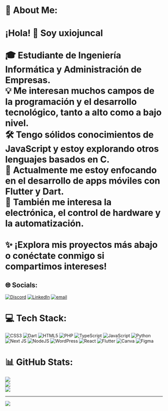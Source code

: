 # 💫 About Me:
# ¡Hola! 👋 Soy uxiojuncal<br><br>🎓 Estudiante de Ingeniería Informática y Administración de Empresas.  <br>💡 Me interesan muchos campos de la programación y el desarrollo tecnológico, tanto a alto como a bajo nivel.  <br>🛠️ Tengo sólidos conocimientos de JavaScript y estoy explorando otros lenguajes basados en C.  <br>📱 Actualmente me estoy enfocando en el desarrollo de apps móviles con Flutter y Dart.  <br>🔬 También me interesa la electrónica, el control de hardware y la automatización.  <br><br>✨ ¡Explora mis proyectos más abajo o conéctate conmigo si compartimos intereses!<br>


## 🌐 Socials:
[![Discord](https://img.shields.io/badge/Discord-%237289DA.svg?logo=discord&logoColor=white)](https://discord.gg/UxJunCot) [![LinkedIn](https://img.shields.io/badge/LinkedIn-%230077B5.svg?logo=linkedin&logoColor=white)](https://linkedin.com/in/uxío-juncal-cotilla) [![email](https://img.shields.io/badge/Email-D14836?logo=gmail&logoColor=white)](mailto:uxiojuncal@gmail.com) 

# 💻 Tech Stack:
![CSS3](https://img.shields.io/badge/css3-%231572B6.svg?style=for-the-badge&logo=css3&logoColor=white) ![Dart](https://img.shields.io/badge/dart-%230175C2.svg?style=for-the-badge&logo=dart&logoColor=white) ![HTML5](https://img.shields.io/badge/html5-%23E34F26.svg?style=for-the-badge&logo=html5&logoColor=white) ![PHP](https://img.shields.io/badge/php-%23777BB4.svg?style=for-the-badge&logo=php&logoColor=white) ![TypeScript](https://img.shields.io/badge/typescript-%23007ACC.svg?style=for-the-badge&logo=typescript&logoColor=white) ![JavaScript](https://img.shields.io/badge/javascript-%23323330.svg?style=for-the-badge&logo=javascript&logoColor=%23F7DF1E) ![Python](https://img.shields.io/badge/python-3670A0?style=for-the-badge&logo=python&logoColor=ffdd54) ![Next JS](https://img.shields.io/badge/Next-black?style=for-the-badge&logo=next.js&logoColor=white) ![NodeJS](https://img.shields.io/badge/node.js-6DA55F?style=for-the-badge&logo=node.js&logoColor=white) ![WordPress](https://img.shields.io/badge/WordPress-%23117AC9.svg?style=for-the-badge&logo=WordPress&logoColor=white) ![React](https://img.shields.io/badge/react-%2320232a.svg?style=for-the-badge&logo=react&logoColor=%2361DAFB) ![Flutter](https://img.shields.io/badge/Flutter-%2302569B.svg?style=for-the-badge&logo=Flutter&logoColor=white) ![Canva](https://img.shields.io/badge/Canva-%2300C4CC.svg?style=for-the-badge&logo=Canva&logoColor=white) ![Figma](https://img.shields.io/badge/figma-%23F24E1E.svg?style=for-the-badge&logo=figma&logoColor=white)
# 📊 GitHub Stats:
![](https://github-readme-stats.vercel.app/api?username=uxiojuncal&theme=dark&hide_border=false&include_all_commits=false&count_private=false)<br/>
![](https://nirzak-streak-stats.vercel.app/?user=uxiojuncal&theme=dark&hide_border=false)<br/>
![](https://github-readme-stats.vercel.app/api/top-langs/?username=uxiojuncal&theme=dark&hide_border=false&include_all_commits=false&count_private=false&layout=compact)

---
[![](https://visitcount.itsvg.in/api?id=uxiojuncal&icon=0&color=0)](https://visitcount.itsvg.in)

<!-- Proudly created with GPRM ( https://gprm.itsvg.in ) -->
